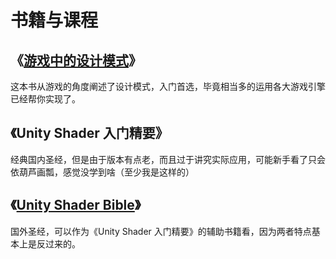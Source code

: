 # 书籍与课程

## 《[游戏中的设计模式](https://gpp.tkchu.me/)》

这本书从游戏的角度阐述了设计模式，入门首选，毕竟相当多的运用各大游戏引擎已经帮你实现了。

## 《Unity Shader 入门精要》

经典国内圣经，但是由于版本有点老，而且过于讲究实际应用，可能新手看了只会依葫芦画瓢，感觉没学到啥（至少我是这样的）

## 《[Unity Shader Bible](/LearningResource/_OceanofPDF.com_The_Unity_Shaders_Bible_-_Fabrizio_Espindola.pdf)》

国外圣经，可以作为《Unity Shader 入门精要》的辅助书籍看，因为两者特点基本上是反过来的。